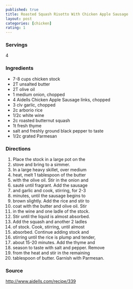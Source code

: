 ```yaml
---
published: true
title: Roasted Squash Risotto With Chicken Apple Sausage
layout: post
categories: [chicken]
rating: 1
---
```

### Servings
4

### Ingredients
- 7-8   cups chicken stock
- 2T    unsalted butter
- 2T    olive oil
- 1      medium onion, chopped
- 4      Aidells Chicken Apple Sausage links, chopped
- 3 clv	garlic, chopped
- 2c	arborio rice
- 1/2c	white wine
- 2c	roasted butternut squash
- 1t	fresh thyme
-  	salt and freshly ground black pepper to taste
- 1/2c	grated Parmesan


### Directions
1. Place the stock in a large pot on the
2. stove and bring to a simmer.
3. In a large heavy skillet, over medium
4. heat, melt 1 tablespoon of the butter
5. with the olive oil. Stir in the onion and
6. sauté until fragrant. Add the sausage
7. and garlic and cook, stirring, for 2-3
8. minutes, until the sausage begins to
9. brown slightly. Add the rice and stir to
10. coat with the butter and olive oil. Stir
11. in the wine and one ladle of the stock.
12. Stir until the liquid is almost absorbed.
13. Add the squash and another 2 ladles
14. of stock. Cook, stirring, until almost
15. absorbed. Continue adding stock and
16. stirring until the rice is plump and tender,
17. about 15-20 minutes. Add the thyme and
18. season to taste with salt and pepper. Remove
19. from the heat and stir in the remaining
20. tablespoon of butter. Garnish with Parmesan.

### Source
<a href="http://www.aidells.com/recipe/339" target="new">http://www.aidells.com/recipe/339</a>
